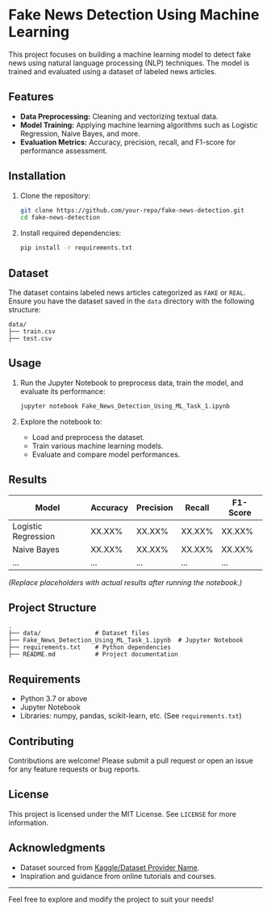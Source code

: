 # Fake News Detection Using Machine Learning

This project focuses on building a machine learning model to detect fake news using natural language processing (NLP) techniques. The model is trained and evaluated using a dataset of labeled news articles.

## Features
- **Data Preprocessing:** Cleaning and vectorizing textual data.
- **Model Training:** Applying machine learning algorithms such as Logistic Regression, Naive Bayes, and more.
- **Evaluation Metrics:** Accuracy, precision, recall, and F1-score for performance assessment.

## Installation

1. Clone the repository:
   ```bash
   git clone https://github.com/your-repo/fake-news-detection.git
   cd fake-news-detection
   ```

2. Install required dependencies:
   ```bash
   pip install -r requirements.txt
   ```

## Dataset
The dataset contains labeled news articles categorized as `FAKE` or `REAL`. Ensure you have the dataset saved in the `data` directory with the following structure:

```
data/
├── train.csv
├── test.csv
```

## Usage

1. Run the Jupyter Notebook to preprocess data, train the model, and evaluate its performance:
   ```bash
   jupyter notebook Fake_News_Detection_Using_ML_Task_1.ipynb
   ```

2. Explore the notebook to:
   - Load and preprocess the dataset.
   - Train various machine learning models.
   - Evaluate and compare model performances.

## Results

| Model              | Accuracy | Precision | Recall | F1-Score |
|--------------------|----------|-----------|--------|----------|
| Logistic Regression | XX.XX%   | XX.XX%    | XX.XX% | XX.XX%   |
| Naive Bayes         | XX.XX%   | XX.XX%    | XX.XX% | XX.XX%   |
| ...                | ...      | ...       | ...    | ...      |

*(Replace placeholders with actual results after running the notebook.)*

## Project Structure

```
.
├── data/               # Dataset files
├── Fake_News_Detection_Using_ML_Task_1.ipynb  # Jupyter Notebook
├── requirements.txt    # Python dependencies
├── README.md           # Project documentation
```

## Requirements

- Python 3.7 or above
- Jupyter Notebook
- Libraries: numpy, pandas, scikit-learn, etc. (See `requirements.txt`)

## Contributing

Contributions are welcome! Please submit a pull request or open an issue for any feature requests or bug reports.

## License

This project is licensed under the MIT License. See `LICENSE` for more information.

## Acknowledgments

- Dataset sourced from [Kaggle/Dataset Provider Name](https://kaggle.com/dataset-link).
- Inspiration and guidance from online tutorials and courses.

---

Feel free to explore and modify the project to suit your needs!
